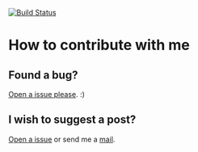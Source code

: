 [![Build Status](https://travis-ci.org/woliveiras/woliveiras.github.io.svg?branch=master)](https://travis-ci.org/woliveiras/woliveiras.github.io)

# How to contribute with me

## Found a bug?

[Open a issue please](https://github.com/woliveiras/woliveiras.github.io/issues). :)

## I wish to suggest a post?

[Open a issue](https://github.com/woliveiras/woliveiras.github.io/issues) or send me a [mail](w.oliveira542@gmail.com).
